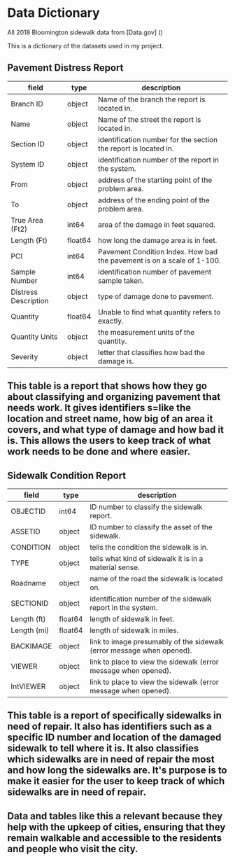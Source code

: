 # Data Dictionary

All 2018 Bloomington sidewalk data from [Data.gov] ()

This is a dictionary of the datasets used in my project.

## Pavement Distress Report

| field | type | description |
| ----- | ----------- | -------------- |
Branch ID| object| Name of the branch the report is located in.|
Name| object| Name of the street the report is located in.|
Section ID| object| identification number for the section the report is located in.|
System ID| object| identification number of the report in the system.|
From| object| address of the starting point of the problem area.|
To| object| address of the ending point of the problem area.|
True Area (Ft2)| int64| area of the damage in feet squared.|
Length (Ft)| float64| how long the damage area is in feet.|
PCI| int64| Pavement Condition Index. How bad the pavement is on a scale of 1-100.|
Sample Number| int64| identification number of pavement sample taken.|
Distress Description| object| type of damage done to pavement.|
Quantity| float64| Unable to find what quantity refers to exactly.|
Quantity Units| object| the measurement units of the quantity.|
Severity| object| letter that classifies how bad the damage is.|

## This table is a report that shows how they go about classifying and organizing pavement that needs work. It gives identifiers s=like the location and street name, how big of an area it covers, and what type of damage and how bad it is. This allows the users to keep track of what work needs to be done and where easier. 

## Sidewalk Condition Report

| field | type | description |
| ----- | ----------- | -------------- |
OBJECTID| int64| ID number to classify the sidewalk report.|
ASSETID| object| ID number to classify the asset of the sidewalk.|
CONDITION| object| tells the condition the sidewalk is in.|
TYPE| object| tells what kind of sidewalk it is in a material sense.|
Roadname| object| name of the road the sidewalk is located on.|
SECTIONID| object| identification number of the sidewalk report in the system.|
Length (ft)| float64| length of sidewalk in feet.|
Length (mi)| float64| length of sidewalk in miles.|
BACKIMAGE| object| link to image presumably of the sidewalk (error message when opened).| 
VIEWER| object| link to place to view the sidewalk (error message when opened).|
IntVIEWER| object|link to place to view the sidewalk (error message when opened).|

## This table is a report of specifically sidewalks in need of repair. It also has identifiers such as a specific ID number and location of the damaged sidewalk to tell where it is. It also classifies which sidewalks are in need of repair the most and how long the sidewalks are. It's purpose is to make it easier for the user to keep track of which sidewalks are in need of repair.

## Data and tables like this a relevant because they help with the upkeep of cities, ensuring that they remain walkable and accessible to the residents and people who visit the city.